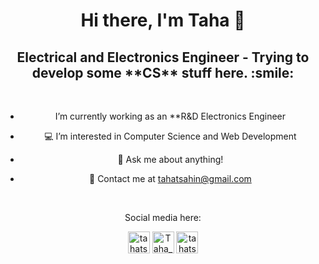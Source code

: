 <h1 align="center"> Hi there, I'm Taha 👋 </h1>

<h2 align="center"> Electrical and Electronics Engineer - Trying to develop some **CS** stuff here. :smile:</h2> 


<br />

<center> 

*  I’m currently working as an **R&D Electronics Engineer
	
* 💻 I’m interested in Computer Science and Web Development
	
* 💬 Ask me about anything!
	
* 📧 Contact me at [tahatsahin@gmail.com](mailto:tahatsahin@gmail.com)
	
</center> 

<br />

<p align="center"> Social media here: </p>

<p align="center">
<a href="www.linkedin.com/in/taha-turgut-şahin-b63416158
" target="blank"><img align="center" src="https://cdn.jsdelivr.net/npm/simple-icons@v3/icons/linkedin.svg" alt="tahatsahin" width="35px" /></a>
<a href="https://twitter.com/Taha_Turgut" target="blank"><img align="center" src="https://cdn.jsdelivr.net/npm/simple-icons@v3/icons/twitter.svg" alt="Taha_Turgut" width="35px" /></a>
<a href="https://instagram.com/tahatsahin" target="blank"><img align="center" src="https://cdn.jsdelivr.net/npm/simple-icons@v3/icons/instagram.svg" alt="tahatsahin" width="35px" /></a>
</p>

<br />
